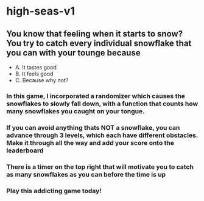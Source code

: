# high-seas-v1 
## You know that feeling when it starts to snow? You try to catch every individual snowflake that you can with your tounge because 
* A. It tastes good
* B. It feels good
* C. Because why not?

### In this game, I incorporated a randomizer which causes the snowflakes to slowly fall down, with a function that counts how many snowflakes you caught on your tongue. 
### If you can avoid anything thats NOT a snowflake, you can advance through 3 levels, which each have different obstacles. Make it through all the  way and add your score onto the leaderboard
### There is a timer on the top right that will motivate you to catch as many snowflakes as you can before the time is up
### Play this addicting game today! 